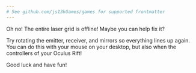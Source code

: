 ```yaml
---
# See github.com/js13kGames/games for supported frontmatter
---
```

Oh no! The entire laser grid is offline! Maybe you can help fix it? 

Try rotating the emitter, receiver, and mirrors so everything lines up again. You can do this with your mouse on your desktop, but also when the controllers of your Oculus Rift!

Good luck and have fun!